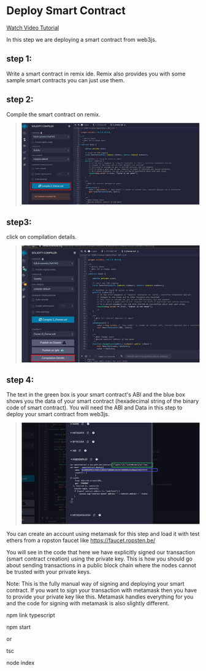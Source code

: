 # Deploy Smart Contract

[Watch Video Tutorial](https://www.youtube.com/watch?v=msT3tpwnyv8&list=PLS5SEs8ZftgXlCGXNfzKdq7nGBcIaVOdN&index=4)


In this step we are deploying a smart contract from web3js. 

## step 1:
Write a smart contract in remix ide. Remix also provides you with some sample smart contracts you can just use them.

## step 2:
Compile the smart contract on remix.

>![compile](imgs/compileSmartContract.png)

## step3:
click on compilation details.

>![compiled](imgs/compiledSmartContract.png)

## step 4:
The text in the green box is your smart contract's ABI and the blue box shows you the data of your smart contract (hexadecimal string of the binary code of smart contract). You will need the ABI and Data in this step to deploy your smart contract from web3js. 

>![details](imgs/compilationDetails.png)


You can create an account using metamask for this step and load it with test ethers from a ropston faucet like https://faucet.ropsten.be/

You will see in the code that here we have explicitly signed our transaction (smart contract creation) using the private key. This is how you should go about sending transactions in a public block chain where the nodes cannot be trusted with your private keys. 

Note: This is the fully manual way of signing and deploying your smart contract. If you want to sign your transaction with metamask then you have to provide your private key like this. Metamask handles everything for you and the code for signing with metamask is also slightly different.

npm link typescript

npm start

or

tsc

node index




